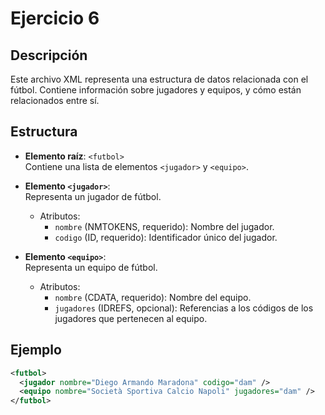 # Ejercicio 6

## Descripción
Este archivo XML representa una estructura de datos relacionada con el fútbol. Contiene información sobre jugadores y equipos, y cómo están relacionados entre sí.

## Estructura
- **Elemento raíz**: `<futbol>`  
  Contiene una lista de elementos `<jugador>` y `<equipo>`.

- **Elemento `<jugador>`**:  
  Representa un jugador de fútbol.  
  - Atributos:
    - `nombre` (NMTOKENS, requerido): Nombre del jugador.
    - `codigo` (ID, requerido): Identificador único del jugador.

- **Elemento `<equipo>`**:  
  Representa un equipo de fútbol.  
  - Atributos:
    - `nombre` (CDATA, requerido): Nombre del equipo.
    - `jugadores` (IDREFS, opcional): Referencias a los códigos de los jugadores que pertenecen al equipo.

## Ejemplo
```xml
<futbol>
  <jugador nombre="Diego Armando Maradona" codigo="dam" />
  <equipo nombre="Società Sportiva Calcio Napoli" jugadores="dam" />
</futbol>
```
